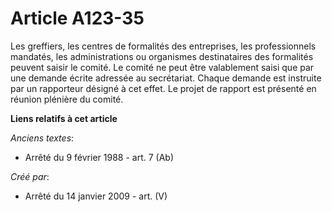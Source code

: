 # Article A123-35

Les greffiers, les centres de formalités des entreprises, les professionnels mandatés, les administrations ou organismes
destinataires des formalités peuvent saisir le comité. Le comité ne peut être valablement saisi que par une demande écrite
adressée au secrétariat. Chaque demande est instruite par un rapporteur désigné à cet effet. Le projet de rapport est
présenté en réunion plénière du comité.

**Liens relatifs à cet article**

_Anciens textes_:

  - Arrêté du 9 février 1988 - art. 7 (Ab)

_Créé par_:

  - Arrêté du 14 janvier 2009 - art. (V)
